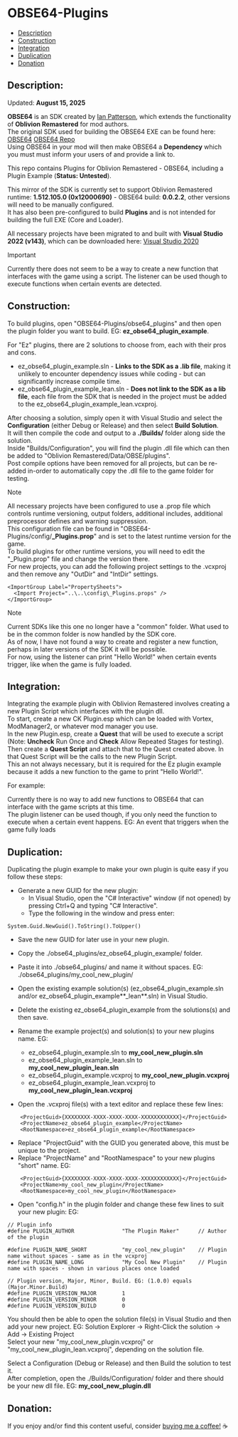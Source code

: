 # OBSE64-Plugins  
  
 * [Description](#description)  
 * [Construction](#construction)  
 * [Integration](#integration)  
 * [Duplication](#duplication)  
 * [Donation](#donation)  
  
## Description:  
  
Updated: **August 15, 2025**  
  
**OBSE64** is an SDK created by [Ian Patterson](https://github.com/ianpatt), which extends the functionality of **Oblivion Remastered** for mod authors.  
The original SDK used for building the OBSE64 EXE can be found here: [OBSE64](https://www.nexusmods.com/oblivionremastered/mods/282) [OBSE64 Repo](https://github.com/ianpatt/obse64)  
Using OBSE64 in your mod will then make OBSE64 a **Dependency** which you must must inform your users of and provide a link to.  
  
This repo contains Plugins for Oblivion Remastered - OBSE64, including a Plugin Example (**Status: Untested**).  
  
This mirror of the SDK is currently set to support Oblivion Remastered runtime: **1.512.105.0 (0x12000690)** - OBSE64 build: **0.0.2.2**, other versions will need to be manually configured.  
It has also been pre-configured to build **Plugins** and is not intended for building the full EXE (Core and Loader).  
  
All necessary projects have been migrated to and built with **Visual Studio 2022 (v143)**, which can be downloaded here: [Visual Studio 2020](https://visualstudio.microsoft.com/downloads/)   
  
> [!IMPORTANT]  
> Currently there does not seem to be a way to create a new function that interfaces with the game using a script. The listener can be used though to execute functions when certain events are detected.


## Construction:  
  
To build plugins, open "OBSE64-Plugins/obse64_plugins" and then open the plugin folder you want to build. EG: **ez_obse64_plugin_example**.  
  
For "Ez" plugins, there are 2 solutions to choose from, each with their pros and cons.  
  * ez_obse64_plugin_example.sln - **Links to the SDK as a .lib file**, making it unlikely to encounter dependency issues while coding - but can significantly increase compile time.
  * ez_obse64_plugin_example_lean.sln - **Does not link to the SDK as a lib file**, each file from the SDK that is needed in the project must be added to the ez_obse64_plugin_example_lean.vcxproj.  
  
After choosing a solution, simply open it with Visual Studio and select the **Configuration** (either Debug or Release) and then select **Build Solution**.  
It will then compile the code and output to a **./Builds/** folder along side the solution.  
Inside "Builds/Configuration", you will find the plugin .dll file which can then be added to "Oblivion Remastered/Data/OBSE/plugins".  
Post compile options have been removed for all projects, but can be re-added in-order to automatically copy the .dll file to the game folder for testing.  
  
> [!NOTE]  
> All necessary projects have been configured to use a .prop file which controls runtime versioning, output folders, additional includes, additional preprocessor defines and warning suppression.  
> This configuration file can be found in "OBSE64-Plugins/config/**_Plugins.prop**" and is set to the latest runtime version for the game.  
> To build plugins for other runtime versions, you will need to edit the "_Plugin.prop" file and change the version there.  
> For new projects, you can add the following project settings to the .vcxproj and then remove any "OutDir" and "IntDir" settings.  
```
<ImportGroup Label="PropertySheets">  
  <Import Project="..\..\config\_Plugins.props" />  
</ImportGroup>  
```
  
> [!NOTE]
> Current SDKs like this one no longer have a "common" folder. What used to be in the common folder is now handled by the SDK core.  
> As of now, I have not found a way to create and register a new function, perhaps in later versions of the SDK it will be possible.  
> For now, using the listener can print "Hello World!" when certain events trigger, like when the game is fully loaded.

## Integration:  
  
Integrating the example plugin with Oblivion Remastered involves creating a new Plugin Script which interfaces with the plugin dll.  
To start, create a new CK Plugin.esp which can be loaded with Vortex, ModManager2, or whatever mod manager you use.  
In the new Plugin.esp, create a **Quest** that will be used to execute a script (Note: **Uncheck** Run Once and **Check** Allow Repeated Stages for testing).  
Then create a **Quest Script** and attach that to the Quest created above. In that Quest Script will be the calls to the new Plugin Script.  
This an not always necessary, but it is required for the Ez plugin example because it adds a new function to the game to print "Hello World!".  
  
For example:  

Currently there is no way to add new functions to OBSE64 that can interface with the game scripts at this time.  
The plugin listener can be used though, if you only need the function to execute when a certain event happens. EG: An event that triggers when the game fully loads

## Duplication:  
  
Duplicating the plugin example to make your own plugin is quite easy if you follow these steps:  
 * Generate a new GUID for the new plugin:  
   * In Visual Studio, open the "C# Interactive" window (if not opened) by pressing Ctrl+Q and typing "C# Interactive".  
   * Type the following in the window and press enter:  
```
System.Guid.NewGuid().ToString().ToUpper()  
```
  
 * Save the new GUID for later use in your new plugin.  
 * Copy the ./obse64_plugins/ez_obse64_plugin_example/ folder.  
 * Paste it into ./obse64_plugins/ and name it without spaces. EG: ./obse64_plugins/my_cool_new_plugin/  
 * Open the existing example solution(s) (ez_obse64_plugin_example.sln and/or ez_obse64_plugin_example**_lean**.sln) in Visual Studio.  
 * Delete the existing ez_obse64_plugin_example from the solutions(s) and then save.  
 * Rename the example project(s) and solution(s) to your new plugins name. EG:  
   * ez_obse64_plugin_example.sln to **my_cool_new_plugin.sln**  
   * ez_obse64_plugin_example_lean.sln to **my_cool_new_plugin_lean.sln**  
   * ez_obse64_plugin_example.vcxproj to **my_cool_new_plugin.vcxproj**  
   * ez_obse64_plugin_example_lean.vcxproj to **my_cool_new_plugin_lean.vcxproj**  
  
 * Open the .vcxproj file(s) with a text editor and replace these few lines:  
```
    <ProjectGuid>{XXXXXXXX-XXXX-XXXX-XXXX-XXXXXXXXXXXX}</ProjectGuid>  
    <ProjectName>ez_obse64_plugin_example</ProjectName>  
    <RootNamespace>ez_obse64_plugin_example</RootNamespace>  
```
 * Replace "ProjectGuid" with the GUID you generated above, this must be unique to the project.  
 * Replace "ProjectName" and "RootNamespace" to your new plugins "short" name. EG:  
```
    <ProjectGuid>{XXXXXXXX-XXXX-XXXX-XXXX-XXXXXXXXXXXX}</ProjectGuid>  
    <ProjectName>my_cool_new_plugin</ProjectName>  
    <RootNamespace>my_cool_new_plugin</RootNamespace>  
```
  
 * Open "config.h" in the plugin folder and change these few lines to suit your new plugin: EG:  
```
// Plugin info  
#define PLUGIN_AUTHOR				"The Plugin Maker"		// Author of the plugin  
  
#define PLUGIN_NAME_SHORT			"my_cool_new_plugin"	// Plugin name without spaces - same as in the vcxproj  
#define PLUGIN_NAME_LONG			"My Cool New Plugin"	// Plugin name with spaces - shown in various places once loaded  
  
// Plugin version, Major, Minor, Build. EG: (1.0.0) equals (Major.Minor.Build)  
#define PLUGIN_VERSION_MAJOR		1  
#define PLUGIN_VERSION_MINOR		0  
#define PLUGIN_VERSION_BUILD		0  
```
  
You should then be able to open the solution file(s) in Visual Studio and then add your new project. EG: Solution Explorer -> Right-Click the solution -> Add -> Existing Project  
Select your new "my_cool_new_plugin.vcxproj" or "my_cool_new_plugin_lean.vcxproj", depending on the solution file.  
  
Select a Configuration (Debug or Release) and then Build the solution to test it.  
After completion, open the ./Builds/Configuration/ folder and there should be your new dll file. EG: **my_cool_new_plugin.dll**  
  
## Donation:  
  
If you enjoy and/or find this content useful, consider [buying me a coffee!](https://www.paypal.com/donate/?hosted_button_id=757K44LRCMVRW) :coffee:  
  


